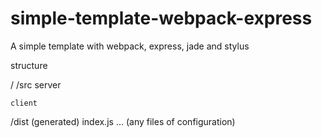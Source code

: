 # simple-template-webpack-express

A simple template with webpack, express, jade and stylus

structure 

/
  /src
    server
      
    client
  /dist (generated)
  index.js
  ... (any files of configuration)
